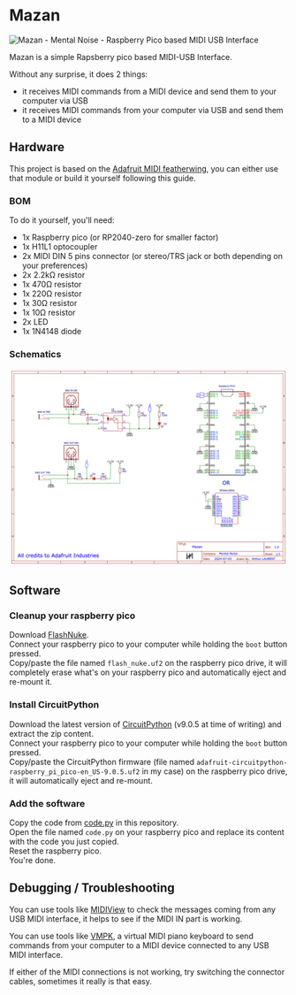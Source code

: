 # Mazan

![Mazan - Mental Noise - Raspberry Pico based MIDI USB Interface](https://github.com/Mental-Noise/Mazan/assets/894203/a65d2aa6-3a61-4464-b632-dcac74d6f91a)

Mazan is a simple Rapsberry pico based MIDI-USB Interface.

Without any surprise, it does 2 things:
- it receives MIDI commands from a MIDI device and send them to your computer via USB
- it receives MIDI commands from your computer via USB and send them to a MIDI device

## Hardware

This project is based on the [Adafruit MIDI featherwing](https://learn.adafruit.com/adafruit-midi-featherwing/overview), you can either use that module or build it yourself following this guide.

### BOM

To do it yourself, you'll need:
- 1x Raspberry pico (or RP2040-zero for smaller factor)
- 1x H11L1 optocoupler
- 2x MIDI DIN 5 pins connector (or stereo/TRS jack or both depending on your preferences)
- 2x 2.2kΩ resistor
- 1x 470Ω resistor
- 1x 220Ω resistor
- 1x 30Ω resistor
- 1x 10Ω resistor
- 2x LED
- 1x 1N4148 diode

### Schematics

![Mazan scehmatic - Mental Noise - Raspberry Pico based MIDI USB Interface](./schematic.png)

## Software

### Cleanup your raspberry pico

Download [FlashNuke](https://github.com/dwelch67/raspberrypi-pico/blob/main/flash_nuke.uf2).  
Connect your raspberry pico to your computer while holding the `boot` button pressed.  
Copy/paste the file named `flash_nuke.uf2` on the raspberry pico drive, it will completely erase what's on your raspberry pico and automatically eject and re-mount it.

### Install CircuitPython

Download the latest version of [CircuitPython](https://circuitpython.org/board/raspberry_pi_pico/) (v9.0.5 at time of writing) and extract the zip content.  
Connect your raspberry pico to your computer while holding the `boot` button pressed.  
Copy/paste the CircuitPython firmware (file named `adafruit-circuitpython-raspberry_pi_pico-en_US-9.0.5.uf2` in my case) on the raspberry pico drive, it will automatically eject and re-mount.

### Add the software

Copy the code from [code.py](./code.py) in this repository.  
Open the file named `code.py` on your raspberry pico and replace its content with the code you just copied.  
Reset the raspberry pico.  
You're done.

## Debugging / Troubleshooting

You can use tools like [MIDIView](https://hautetechnique.com/midi/midiview/) to check the messages coming from any USB MIDI interface, it helps to see if the MIDI IN part is working.

You can use tools like [VMPK](https://vmpk.sourceforge.io/), a virtual MIDI piano keyboard to send commands from your computer to a MIDI device connected to any USB MIDI interface.

If either of the MIDI connections is not working, try switching the connector cables, sometimes it really is that easy.

